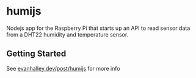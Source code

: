# humijs
Nodejs app for the Raspberry Pi that starts up an API to read sensor data from a DHT22 humidity and temperature sensor.

## Getting Started

See [evanhalley.dev/post/humijs](https://evanhalley.dev/post/humijs) for more info

